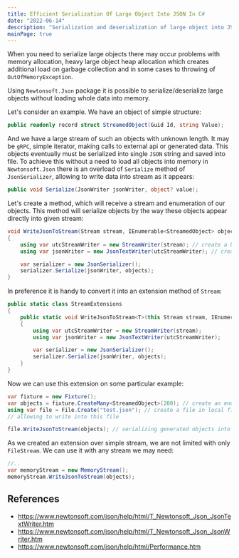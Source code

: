 ```yaml
---
title: Efficient Serialization Of Large Object Into JSON In C#
date: "2022-06-14"
description: "Serialization and deserialization of large object into JSON using streams"
mainPage: true
---
```


When you need to serialize large objects there may occur problems with memory allocation, heavy
large object heap allocation which creates additional load on garbage collection and in some cases
to throwing of `OutOfMemoryException`.

Using `Newtonsoft.Json` package it is possible to serialize/deserialize large objects without loading
whole data into memory.

Let's consider an example. We have an object of simple structure:

```csharp
public readonly record struct StreamedObject(Guid Id, string Value);
```

And we have a large stream of such an objects with unknown length. It may be `gRPC`, simple iterator,
making calls to external api or generated data. This objects eventually must be serialized
into single `JSON` string and saved into file. To achieve this without a need to load all objects
into memory in `Newtonsoft.Json` there is an overload of `Serialize` method of `JsonSerializer`,
allowing to write data into stream as it appears:

```csharp
public void Serialize(JsonWriter jsonWriter, object? value);
```

Let's create a method, which will receive a stream and enumeration of our objects.
This method will serialize objects by the way these objects appear directly into given stream:

```csharp
void WriteJsonToStream(Stream stream, IEnumerable<StreamedObject> objects)
{
    using var utcStreamWriter = new StreamWriter(stream); // create a UTF-8 encoded stream
    using var jsonWriter = new JsonTextWriter(utcStreamWriter); // create JsonWriter of Newtonsoft.Json

    var serializer = new JsonSerializer();
    serializer.Serialize(jsonWriter, objects);
}
```

In preference it is handy to convert it into an extension method of `Stream`:

```csharp
public static class StreamExtensions
{
    public static void WriteJsonToStream<T>(this Stream stream, IEnumerable<T> objects)
    {
        using var utcStreamWriter = new StreamWriter(stream);
        using var jsonWriter = new JsonTextWriter(utcStreamWriter);

        var serializer = new JsonSerializer();
        serializer.Serialize(jsonWriter, objects);
    }
}
```

Now we can use this extension on some particular example:

```csharp
var fixture = new Fixture();
var objects = fixture.CreateMany<StreamedObject>(200); // create an enumeration of objects with length 200
using var file = File.Create("test.json"); // create a file in local file system and get a stream,
// allowing to write into this file

file.WriteJsonToStream(objects); // serializing generated objects into file stream
```

As we created an extension over simple stream, we are not limited with only `FileStream`.
We can use it with any stream we may need:

```csharp
//..
var memoryStream = new MemoryStream();
memoryStream.WriteJsonToStream(objects);
```

## References

- https://www.newtonsoft.com/json/help/html/T_Newtonsoft_Json_JsonTextWriter.htm
- https://www.newtonsoft.com/json/help/html/T_Newtonsoft_Json_JsonWriter.htm
- https://www.newtonsoft.com/json/help/html/Performance.htm